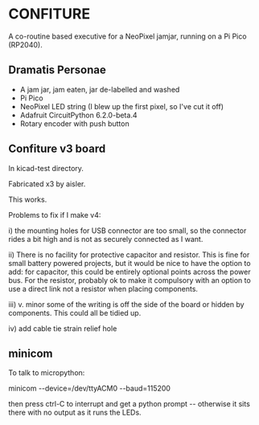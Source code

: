 # CONFITURE

A co-routine based executive for a NeoPixel jamjar,
running on a Pi Pico (RP2040).

## Dramatis Personae

* A jam jar, jam eaten, jar de-labelled and washed
* Pi Pico
* NeoPixel LED string (I blew up the first pixel, so I've cut it off)
* Adafruit CircuitPython 6.2.0-beta.4
* Rotary encoder with push button


## Confiture v3 board

In kicad-test directory.

Fabricated x3 by aisler.

This works.

Problems to fix if I make v4:

i) the mounting holes for USB connector are too small, so the connector
rides a bit high and is not as securely connected as I want.

ii) There is no facility for protective capacitor and resistor. This is
fine for small battery powered projects, but it would be nice to have
the option to add: for capacitor, this could be entirely optional points
across the power bus. For the resistor, probably ok to make it compulsory
with an option to use a direct link not a resistor when placing components.

iii) v. minor some of the writing is off the side of the board or
hidden by components. This could all be tidied up.

iv) add cable tie strain relief hole

## minicom

To talk to micropython:

minicom --device=/dev/ttyACM0 --baud=115200

then press ctrl-C to interrupt and get a python prompt -- otherwise it
sits there with no output as it runs the LEDs.
